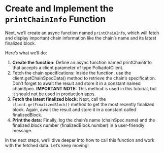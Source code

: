 # Create and Implement the `printChainInfo` Function

Next, we’ll create an async function named `printChainInfo`, which will fetch and display important chain information like the chain’s name and its latest finalized block.

Here’s what we’ll do:

1. **Create the function:** Define an async function named printChainInfo that accepts a client parameter of type PolkadotClient.
2. Fetch the chain specifications: Inside the function, use the client.getChainSpecData() method to retrieve the chain’s specification. Don’t forget to await the result and store it in a constant named chainSpec. **IMPORTANT NOTE:** This method is used in this tutorial, but it should not be used in production apps.
3. **Fetch the latest finalized block:** Next, call the `client.getFinalizedBlock()` method to get the most recently finalized block. Again, await the result and store it in a constant called finalizedBlock.
4. **Print the data:** Finally, log the chain’s name (chainSpec.name) and the finalized block number (finalizedBlock.number) in a user-friendly message.

In the next steps, we’ll dive deeper into how to call this function and work with the fetched data. Let’s keep moving!

